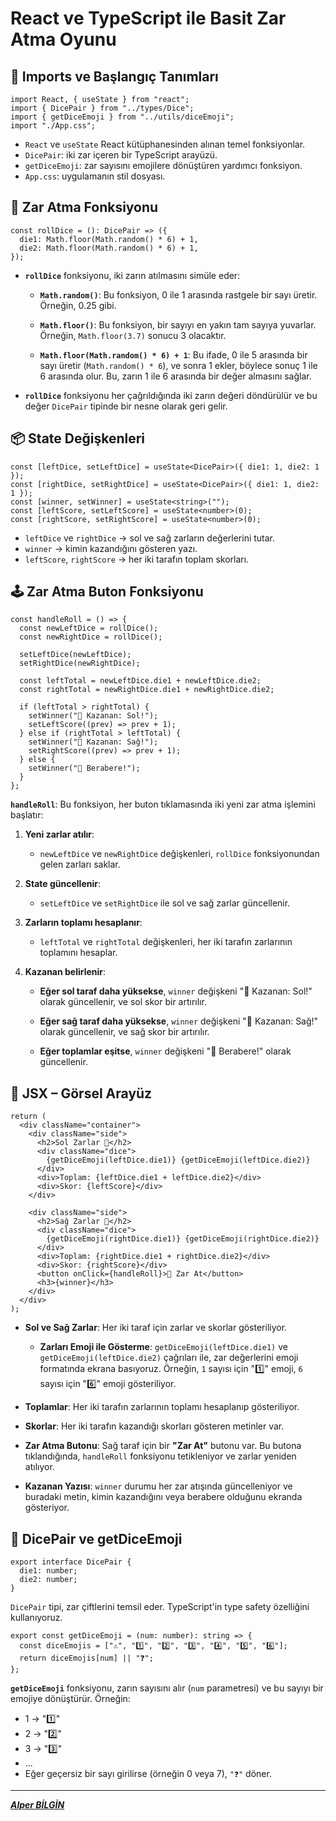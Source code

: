 # **React ve TypeScript ile Basit Zar Atma Oyunu**

## 🔹 **Imports ve Başlangıç Tanımları**

```tsx
import React, { useState } from "react";
import { DicePair } from "../types/Dice";
import { getDiceEmoji } from "../utils/diceEmoji";
import "./App.css";
```

- `React` ve `useState` React kütüphanesinden alınan temel fonksiyonlar.
- `DicePair`: iki zar içeren bir TypeScript arayüzü.
- `getDiceEmoji`: zar sayısını emojilere dönüştüren yardımcı fonksiyon.
- `App.css`: uygulamanın stil dosyası.

## 🎲 **Zar Atma Fonksiyonu**

```tsx
const rollDice = (): DicePair => ({
  die1: Math.floor(Math.random() * 6) + 1,
  die2: Math.floor(Math.random() * 6) + 1,
});
```

- **`rollDice`** fonksiyonu, iki zarın atılmasını simüle eder:

  - **`Math.random()`**: Bu fonksiyon, 0 ile 1 arasında rastgele bir sayı üretir. Örneğin, 0.25 gibi.

  - **`Math.floor()`**: Bu fonksiyon, bir sayıyı en yakın tam sayıya yuvarlar. Örneğin, `Math.floor(3.7)` sonucu 3 olacaktır.

  - **`Math.floor(Math.random() * 6) + 1`**: Bu ifade, 0 ile 5 arasında bir sayı üretir (`Math.random() * 6`), ve sonra 1 ekler, böylece sonuç 1 ile 6 arasında olur. Bu, zarın 1 ile 6 arasında bir değer almasını sağlar.

- **`rollDice`** fonksiyonu her çağrıldığında iki zarın değeri döndürülür ve bu değer `DicePair` tipinde bir nesne olarak geri gelir.

## 📦 **State Değişkenleri**

```tsx
const [leftDice, setLeftDice] = useState<DicePair>({ die1: 1, die2: 1 });
const [rightDice, setRightDice] = useState<DicePair>({ die1: 1, die2: 1 });
const [winner, setWinner] = useState<string>("");
const [leftScore, setLeftScore] = useState<number>(0);
const [rightScore, setRightScore] = useState<number>(0);
```

- `leftDice` ve `rightDice` → sol ve sağ zarların değerlerini tutar.
- `winner` → kimin kazandığını gösteren yazı.
- `leftScore`, `rightScore` → her iki tarafın toplam skorları.

## 🕹️ **Zar Atma Buton Fonksiyonu**

```tsx
const handleRoll = () => {
  const newLeftDice = rollDice();
  const newRightDice = rollDice();

  setLeftDice(newLeftDice);
  setRightDice(newRightDice);

  const leftTotal = newLeftDice.die1 + newLeftDice.die2;
  const rightTotal = newRightDice.die1 + newRightDice.die2;

  if (leftTotal > rightTotal) {
    setWinner("🎉 Kazanan: Sol!");
    setLeftScore((prev) => prev + 1);
  } else if (rightTotal > leftTotal) {
    setWinner("🎉 Kazanan: Sağ!");
    setRightScore((prev) => prev + 1);
  } else {
    setWinner("🤝 Berabere!");
  }
};
```

**`handleRoll`**: Bu fonksiyon, her buton tıklamasında iki yeni zar atma işlemini başlatır:

1.  **Yeni zarlar atılır**:

    - `newLeftDice` ve `newRightDice` değişkenleri, `rollDice` fonksiyonundan gelen zarları saklar.

2.  **State güncellenir**:

    - `setLeftDice` ve `setRightDice` ile sol ve sağ zarlar güncellenir.

3.  **Zarların toplamı hesaplanır**:

    - `leftTotal` ve `rightTotal` değişkenleri, her iki tarafın zarlarının toplamını hesaplar.

4.  **Kazanan belirlenir**:

    - **Eğer sol taraf daha yüksekse**, `winner` değişkeni "🎉 Kazanan: Sol!" olarak güncellenir, ve sol skor bir artırılır.

    - **Eğer sağ taraf daha yüksekse**, `winner` değişkeni "🎉 Kazanan: Sağ!" olarak güncellenir, ve sağ skor bir artırılır.

    - **Eğer toplamlar eşitse**, `winner` değişkeni "🤝 Berabere!" olarak güncellenir.

## 🎨 **JSX – Görsel Arayüz**

```tsx
return (
  <div className="container">
    <div className="side">
      <h2>Sol Zarlar 🎲</h2>
      <div className="dice">
        {getDiceEmoji(leftDice.die1)} {getDiceEmoji(leftDice.die2)}
      </div>
      <div>Toplam: {leftDice.die1 + leftDice.die2}</div>
      <div>Skor: {leftScore}</div>
    </div>

    <div className="side">
      <h2>Sağ Zarlar 🎲</h2>
      <div className="dice">
        {getDiceEmoji(rightDice.die1)} {getDiceEmoji(rightDice.die2)}
      </div>
      <div>Toplam: {rightDice.die1 + rightDice.die2}</div>
      <div>Skor: {rightScore}</div>
      <button onClick={handleRoll}>🎲 Zar At</button>
      <h3>{winner}</h3>
    </div>
  </div>
);
```

- **Sol ve Sağ Zarlar**: Her iki taraf için zarlar ve skorlar gösteriliyor.

  - **Zarları Emoji ile Gösterme**: `getDiceEmoji(leftDice.die1)` ve `getDiceEmoji(leftDice.die2)` çağrıları ile, zar değerlerini emoji formatında ekrana basıyoruz. Örneğin, `1` sayısı için "1️⃣" emoji, `6` sayısı için "6️⃣" emoji gösteriliyor.

- **Toplamlar**: Her iki tarafın zarlarının toplamı hesaplanıp gösteriliyor.

- **Skorlar**: Her iki tarafın kazandığı skorları gösteren metinler var.

- **Zar Atma Butonu**: Sağ taraf için bir **"Zar At"** butonu var. Bu butona tıklandığında, `handleRoll` fonksiyonu tetikleniyor ve zarlar yeniden atılıyor.

- **Kazanan Yazısı**: `winner` durumu her zar atışında güncelleniyor ve buradaki metin, kimin kazandığını veya berabere olduğunu ekranda gösteriyor.

## 🎯 **DicePair ve getDiceEmoji**

```tsx
export interface DicePair {
  die1: number;
  die2: number;
}
```

`DicePair` tipi, zar çiftlerini temsil eder. TypeScript'in type safety özelliğini kullanıyoruz.

```tsx
export const getDiceEmoji = (num: number): string => {
  const diceEmojis = ["⚠️", "1️⃣", "2️⃣", "3️⃣", "4️⃣", "5️⃣", "6️⃣"];
  return diceEmojis[num] || "❓";
};
```

**`getDiceEmoji`** fonksiyonu, zarın sayısını alır (`num` parametresi) ve bu sayıyı bir emojiye dönüştürür. Örneğin:

- 1 → "1️⃣"
- 2 → "2️⃣"
- 3 → "3️⃣"
- ...
- Eğer geçersiz bir sayı girilirse (örneğin 0 veya 7), `"❓"` döner.

---

**_[Alper BİLGİN](https://github.com/Alper-Bilgin)_**
